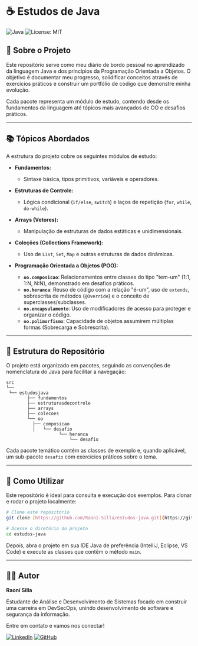 # ☕ Estudos de Java

![Java](https://img.shields.io/badge/Java-ED8B00?style=for-the-badge&logo=openjdk&logoColor=white)
![License: MIT](https://img.shields.io/badge/License-MIT-yellow.svg)

## 🎯 Sobre o Projeto

Este repositório serve como meu diário de bordo pessoal no aprendizado da linguagem Java e dos princípios da Programação Orientada a Objetos. O objetivo é documentar meu progresso, solidificar conceitos através de exercícios práticos e construir um portfólio de código que demonstre minha evolução.

Cada pacote representa um módulo de estudo, contendo desde os fundamentos da linguagem até tópicos mais avançados de OO e desafios práticos.

---

## 📚 Tópicos Abordados

A estrutura do projeto cobre os seguintes módulos de estudo:

* **Fundamentos:**
    * Sintaxe básica, tipos primitivos, variáveis e operadores.

* **Estruturas de Controle:**
    * Lógica condicional (`if/else`, `switch`) e laços de repetição (`for`, `while`, `do-while`).

* **Arrays (Vetores):**
    * Manipulação de estruturas de dados estáticas e unidimensionais.

* **Coleções (Collections Framework):**
    * Uso de `List`, `Set`, `Map` e outras estruturas de dados dinâmicas.

* **Programação Orientada a Objetos (POO):**
    * **`oo.composicao`**: Relacionamentos entre classes do tipo "tem-um" (1:1, 1:N, N:N), demonstrado em desafios práticos.
    * **`oo.heranca`**: Reuso de código com a relação "é-um", uso de `extends`, sobrescrita de métodos (`@Override`) e o conceito de superclasses/subclasses.
    * **`oo.encapsulamento`**: Uso de modificadores de acesso para proteger e organizar o código.
    * **`oo.polimorfismo`**: Capacidade de objetos assumirem múltiplas formas (Sobrecarga e Sobrescrita).

---

## 📁 Estrutura do Repositório

O projeto está organizado em pacotes, seguindo as convenções de nomenclatura do Java para facilitar a navegação:

```
src
└──
 └── estudosjava
        ├── fundamentos
        ├── estruturasdecontrole
        ├── arrays
        ├── colecoes
        └── oo
          ├── composicao
          │   └── desafio
                    └── heranca
                        └── desafio
```

Cada pacote temático contém as classes de exemplo e, quando aplicável, um sub-pacote `desafio` com exercícios práticos sobre o tema.

---

## 🚀 Como Utilizar

Este repositório é ideal para consulta e execução dos exemplos. Para clonar e rodar o projeto localmente:

```bash
# Clone este repositório
git clone [https://github.com/Raoni-Silla/estudos-java.git](https://github.com/Raoni-Silla/estudos-java.git)

# Acesse o diretório do projeto
cd estudos-java
```
Depois, abra o projeto em sua IDE Java de preferência (IntelliJ, Eclipse, VS Code) e execute as classes que contêm o método `main`.

---

## 🧑‍💻 Autor

**Raoní Silla**

Estudante de Análise e Desenvolvimento de Sistemas focado em construir uma carreira em DevSecOps, unindo desenvolvimento de software e segurança da informação.

Entre em contato e vamos nos conectar!

[![LinkedIn](https://img.shields.io/badge/LinkedIn-0077B5?style=for-the-badge&logo=linkedin&logoColor=white)](https://www.linkedin.com/in/raoni-mendes-silla-/)
[![GitHub](https://img.shields.io/badge/GitHub-100000?style=for-the-badge&logo=github&logoColor=white)](https://github.com/Raoni-Silla)
